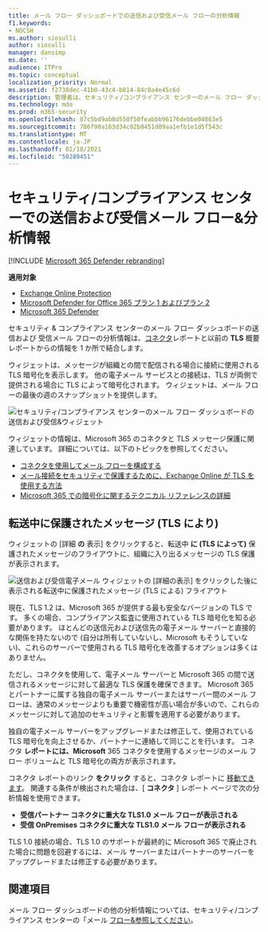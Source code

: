 ```yaml
---
title: メール フロー ダッシュボードでの送信および受信メール フローの分析情報
f1.keywords:
- NOCSH
ms.author: siosulli
author: siosulli
manager: dansimp
ms.date: ''
audience: ITPro
ms.topic: conceptual
localization_priority: Normal
ms.assetid: f2738dec-41b0-43c4-b814-84c0a4e45c6d
description: 管理者は、セキュリティ/コンプライアンス センターのメール フロー ダッシュボードで、送信メール フローと受信メール フロー&確認できます。
ms.technology: mdo
ms.prod: m365-security
ms.openlocfilehash: 87c5bd9ab0d550f50feabbb96176debbe04863e5
ms.sourcegitcommit: 786f90a163d34c02b8451d09aa1efb1e1d5f543c
ms.translationtype: MT
ms.contentlocale: ja-JP
ms.lasthandoff: 02/18/2021
ms.locfileid: "50289451"
---
```

# <a name="outbound-and-inbound-mail-flow-insight-in-the-security--compliance-center"></a>セキュリティ/コンプライアンス センターでの送信および受信メール フロー&分析情報

[!INCLUDE [Microsoft 365 Defender rebranding](../includes/microsoft-defender-for-office.md)]

**適用対象**
- [Exchange Online Protection](exchange-online-protection-overview.md)
- [Microsoft Defender for Office 365 プラン 1 およびプラン 2](office-365-atp.md)
- [Microsoft 365 Defender](../mtp/microsoft-threat-protection.md)

セキュリティ & コンプライアンス センターのメール フロー [](mail-flow-insights-v2.md)ダッシュボードの送信および [](https://protection.office.com)受信メール フローの分析情報は、[コネクタ](view-mail-flow-reports.md#connector-report)レポートと以前の **TLS** 概要レポートからの情報を 1 か所で結合します。

ウィジェットは、メッセージが組織との間で配信される場合に接続に使用される TLS 暗号化を表示します。 他の電子メール サービスとの接続は、TLS が両側で提供される場合に TLS によって暗号化されます。 ウィジェットは、メール フローの最後の週のスナップショットを提供します。

![セキュリティ/コンプライアンス センターのメール フロー ダッシュボードの送信および受信&ウィジェット](../../media/mfi-outbound-and-inbound-mail-flow-report-widget.png)

ウィジェットの情報は、Microsoft 365 のコネクタと TLS メッセージ保護に関連しています。 詳細については、以下のトピックを参照してください。

- [コネクタを使用してメール フローを構成する](https://docs.microsoft.com/exchange/mail-flow-best-practices/use-connectors-to-configure-mail-flow/use-connectors-to-configure-mail-flow)
- [メール接続をセキュリティで保護するために、Exchange Online が TLS を使用する方法](../../compliance/exchange-online-uses-tls-to-secure-email-connections.md)
- [Microsoft 365 での暗号化に関するテクニカル リファレンスの詳細](../../compliance/technical-reference-details-about-encryption.md)

## <a name="message-protected-in-transit-by-tls"></a>転送中に保護されたメッセージ (TLS により)

ウィジェットの [詳細 **の** 表示] をクリックすると、転送中 **に (TLS によって)** 保護されたメッセージのフライアウトに、組織に入り出るメッセージの TLS 保護が表示されます。

![送信および受信電子メール ウィジェットの [詳細の表示] をクリックした後に表示される転送中に保護されたメッセージ (TLS による) フライアウト](../../media/mfi-outbound-and-inbound-mail-flow-report-details.png)

現在、TLS 1.2 は、Microsoft 365 が提供する最も安全なバージョンの TLS です。 多くの場合、コンプライアンス監査に使用されている TLS 暗号化を知る必要があります。 ほとんどの送信元および送信先の電子メール サーバーと直接的な関係を持たないので (自分は所有していないし、Microsoft もそうしていない)、これらのサーバーで使用される TLS 暗号化を改善するオプションは多くはありません。

ただし、コネクタを使用[](https://docs.microsoft.com/exchange/mail-flow-best-practices/use-connectors-to-configure-mail-flow/use-connectors-to-configure-mail-flow)して、電子メール サーバーと Microsoft 365 の間で送信されるメッセージに対して最適な TLS 保護を確保できます。 Microsoft 365 とパートナーに属する独自の電子メール サーバーまたはサーバー間のメール フローは、通常のメッセージよりも重要で機密性が高い場合が多いので、これらのメッセージに対して追加のセキュリティと影響を適用する必要があります。

独自の電子メール サーバーをアップグレードまたは修正して、使用されている TLS 暗号化を向上させるか、パートナーに連絡して同じことを行います。 コネクタ **レポートには、Microsoft** 365 コネクタを使用するメッセージのメール フロー ボリュームと TLS 暗号化の両方が表示されます。

コネクタ レポートのリンク **をクリック** すると、コネクタ レポートに [移動できます](view-mail-flow-reports.md#connector-report)。 関連する条件が検出された場合は、[ **コネクタ** ] レポート ページで次の分析情報を使用できます。

- **受信パートナー コネクタに重大な TLS1.0 メール フローが表示される**
- **受信 OnPremises コネクタに重大な TLS1.0 メール フローが表示される**

TLS 1.0 接続の場合、TLS 1.0 のサポートが最終的に Microsoft 365 で廃止された場合に問題を回避するには、メール サーバーまたはパートナーのサーバーをアップグレードまたは修正する必要があります。

## <a name="see-also"></a>関連項目

メール フロー ダッシュボードの他の分析情報については、セキュリティ/コンプライアンス センターの「メール [フロー&参照してください](mail-flow-insights-v2.md)。
